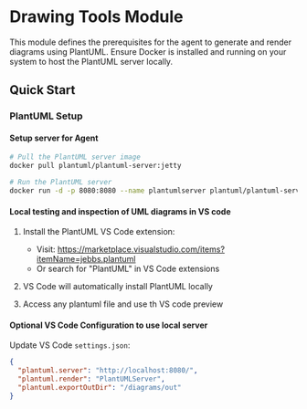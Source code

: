 # Drawing Tools Module
This module defines the prerequisites for the agent to generate and render diagrams using PlantUML. Ensure Docker is installed and running on your system to host the PlantUML server locally.
## Quick Start

### PlantUML Setup

#### Setup server for Agent
```bash
# Pull the PlantUML server image
docker pull plantuml/plantuml-server:jetty

# Run the PlantUML server
docker run -d -p 8080:8080 --name plantumlserver plantuml/plantuml-server:jetty
```

#### Local testing and inspection of UML diagrams in VS code
1. Install the PlantUML VS Code extension:
   - Visit: https://marketplace.visualstudio.com/items?itemName=jebbs.plantuml
   - Or search for "PlantUML" in VS Code extensions

2. VS Code will automatically install PlantUML locally
3. Access any plantuml file and use th VS code preview

#### Optional VS Code Configuration to use local server
Update VS Code `settings.json`:

```json
{
  "plantuml.server": "http://localhost:8080/",
  "plantuml.render": "PlantUMLServer",
  "plantuml.exportOutDir": "/diagrams/out"
}
```
